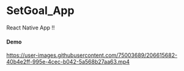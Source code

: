 # SetGoal_App
React Native App !!

#### Demo

https://user-images.githubusercontent.com/75003689/206615682-40b4e2ff-995e-4cec-b042-5a568b27aa63.mp4

